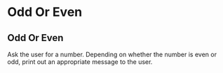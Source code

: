 # Odd Or Even
<body>
    <h2>Odd Or Even</h2>
    <p>Ask the user for a number. Depending on whether the number is even or odd, print out an appropriate message to the user.</p>
</body>